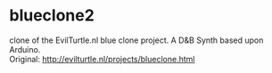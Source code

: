 # blueclone2
clone of the EvilTurtle.nl blue clone project.
A D&B Synth based upon Arduino.  
  Original: http://evilturtle.nl/projects/blueclone.html

